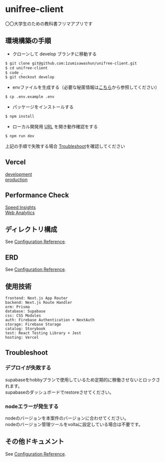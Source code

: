 # unifree-client

〇〇大学生のための教科書フリマアプリです

## 環境構築の手順

- クローンして develop ブランチに移動する

```bash
$ git clone git@github.com:1zumisawashun/unifree-client.git
$ cd unifree-client
$ code .
$ git checkout develop
```

- envファイルを生成する（必要な秘匿情報は[こちら](https://www.notion.so/UniFli-b8ffb92d7a464c15842dac09c4e840fa)から参照してください）

```bash
$ cp .env.example .env
```

- パッケージをインストールする

```bash
$ npm install
```

- ローカル開発用 [URL](http://localhost:3000) を開き動作確認をする

```bash
$ npm run dev
```

上記の手順で失敗する場合 [Troubleshoot](#Troubleshoot)を確認してください

## Vercel

[development](https://unifree-client-git-develop-1zumisawashun.vercel.app/)  
[production](https://unifree-client.vercel.app/)

## Performance Check

[Speed Insights](https://vercel.com/1zumisawashuns-projects/unifree-client/speed-insights)  
[Web Analytics](https://vercel.com/1zumisawashuns-projects/unifree-client/analytics)

## ディレクトリ構成

See [Configuration Reference](https://github.com/1zumisawashun/folder-structure-template).

## ERD

See [Configuration Reference](https://github.com/1zumisawashun/unifree-client/blob/main/prisma/scheme.md).

## 使用技術

```
frontend: Next.js App Router
backend: Next.js Route Handler
orm: Prisma
database: Supabase
css: CSS Modules
auth: Firebase Authentication + NextAuth
storage: Firebase Storage
catalog: Storybook
test: React Testing Library + Jest
hosting: Vercel
```

## Troubleshoot

### デプロイが失敗する

supabaseをhobbyプランで使用しているため定期的に稼働させないとロックされます。  
supabaseのダッシュボードでrestoreさせてください。

### nodeエラーが発生する

nodeのバージョンを本案件のバージョンに合わせてください。  
nodeのバージョン管理ツールをvoltaに設定している場合は不要です。

## その他ドキュメント

See [Configuration Reference](https://www.notion.so/UniFli-b8ffb92d7a464c15842dac09c4e840fa).
